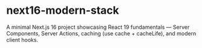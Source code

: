# next16-modern-stack
A minimal Next.js 16 project showcasing React 19 fundamentals — Server Components, Server Actions, caching (use cache + cacheLife), and modern client hooks.
